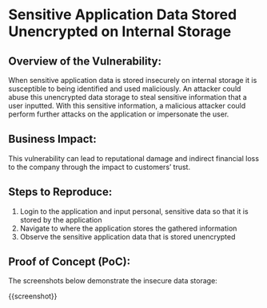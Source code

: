 # Sensitive Application Data Stored Unencrypted on Internal Storage

## Overview of the Vulnerability:

When sensitive application data is stored insecurely on internal storage it is susceptible to being identified and used maliciously. An attacker could abuse this unencrypted data storage to steal sensitive information that a user inputted. With this sensitive information, a malicious attacker could perform further attacks on the application or impersonate the user.

## Business Impact:

This vulnerability can lead to reputational damage and indirect financial loss to the company through the impact to customers’ trust.

## Steps to Reproduce:

1. Login to the application and input personal, sensitive data so that it is stored by the application
1. Navigate to where the application stores the gathered information
1. Observe the sensitive application data that is stored unencrypted

## Proof of Concept (PoC):

The screenshots below demonstrate the insecure data storage:

{{screenshot}}
